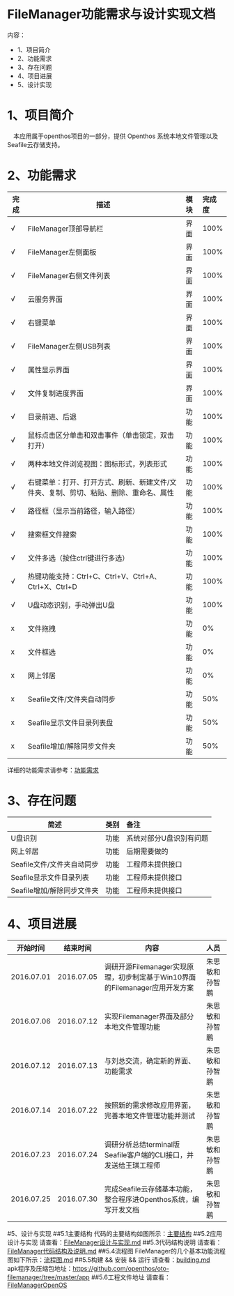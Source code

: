 # FileManager功能需求与设计实现文档

内容：

* 1、项目简介
* 2、功能需求
* 3、存在问题
* 4、项目进展
* 5、设计实现


# 1、项目简介
　本应用属于openthos项目的一部分，提供 Openthos 系统本地文件管理以及Seafile云存储支持。

# 2、功能需求
| 完成     | 描述     | 模块     | 完成度 |
| ---- |-------    |:---------|:---------| 
| √     | FileManager顶部导航栏    | 界面     | 100% |
| √     | FileManager左侧面板      | 界面     | 100% |
| √     | FileManager右侧文件列表  | 界面     | 100% |
| √     | 云服务界面               | 界面     | 100% |
| √     | 右键菜单                 | 界面     | 100% |
| √     | FileManager左侧USB列表   | 界面     | 100% |
| √     | 属性显示界面             | 界面     | 100% |
| √     | 文件复制进度界面         | 界面     | 100% |
| √     | 目录前进、后退           | 功能     | 100% |
| √     | 鼠标点击区分单击和双击事件（单击锁定，双击打开）                                      | 功能     | 100% |
| √     | 两种本地文件浏览视图：图标形式，列表形式                                              | 功能     | 100% |
| √     | 右键菜单：打开、打开方式、刷新、新建文件/文件夹、复制、剪切、粘贴、删除、重命名、属性 | 功能     | 100% |
| √     | 路径框（显示当前路径，输入路径）                                                      | 功能     | 100% |
| √     | 搜索框文件搜索                                                                        | 功能     | 100% |
| √     | 文件多选（按住ctrl键进行多选）                                                        | 功能     | 100% |
| √     | 热键功能支持：Ctrl+C、Ctrl+V、Ctrl+A、Ctrl+X、Ctrl+D                                  | 功能     | 100% |
| √     | U盘动态识别，手动弹出U盘                                                              | 功能     | 100% |
| x     | 文件拖拽                                                                              | 功能     |   0% |
| x     | 文件框选                                                                              | 功能     |   0% |
| x     | 网上邻居                                                                              | 功能     |   0% |
| x     | Seafile文件/文件夹自动同步                                                            | 功能     |  50% |
| x     | Seafile显示文件目录列表盘                                                             | 功能     |  50% |
| x     | Seafile增加/解除同步文件夹                                                            | 功能     |  50% |
详细的功能需求请参考：[功能需求](https://github.com/openthos/oto-filemanager/tree/master/requirement)
# 3、存在问题
| 简述  | 类别  | 备注 |
| ---- |------- |:---------|
| U盘识别                        | 功能 |系统对部分U盘识别有问题 |
| 网上邻居                       | 功能 |后期需要做的            |
| Seafile文件/文件夹自动同步     | 功能 |工程师未提供接口        |  
| Seafile显示文件目录列表        | 功能 |工程师未提供接口        | 
| Seafile增加/解除同步文件夹     | 功能 |工程师未提供接口        |
 
# 4、项目进展

| 开始时间  | 结束时间  | 内容 | 人员|
| ---- |------- |-------|:---------|
|2016.07.01| 2016.07.05| 调研开源Filemanager实现原理，初步制定基于Win10界面的Filemanager应用开发方案| 朱思敏和孙智鹏|
|2016.07.06|	2016.07.12|	实现Filemanager界面及部分本地文件管理功能|朱思敏和孙智鹏|
|2016.07.12|	2016.07.13|	与刘总交流，确定新的界面、功能需求|朱思敏和孙智鹏|
|2016.07.14|	2016.07.22|	按照新的需求修改应用界面，完善本地文件管理功能并测试|朱思敏和孙智鹏|
|2016.07.23|	2016.07.24|	调研分析总结terminal版Seafile客户端的CLI接口，并发送给王琪工程师|朱思敏和孙智鹏|
|2016.07.25|	2016.07.30|	完成Seafile云存储基本功能，整合程序进Openthos系统，编写开发文档|朱思敏和孙智鹏|

#5、设计与实现
##5.1主要结构
代码的主要结构如图所示：[主要结构](https://github.com/openthos/oto-filemanager/blob/master/doc/summary/%E7%B3%BB%E7%BB%9F%E7%BB%93%E6%9E%84.md)
##5.2应用设计与实现
请查看：[FileManager设计与实现.md](https://github.com/openthos/oto-filemanager/blob/master/doc/summary/FileManager%E8%AE%BE%E8%AE%A1%E4%B8%8E%E5%AE%9E%E7%8E%B0.md)
##5.3代码结构说明
请查看：[FileManager代码结构及说明.md](https://github.com/openthos/oto-filemanager/blob/master/doc/summary/FileManager%E4%BB%A3%E7%A0%81%E7%BB%93%E6%9E%84%E5%8F%8A%E8%AF%B4%E6%98%8E.md)
##5.4流程图
FileManager的几个基本功能流程图如下所示：[流程图.md](https://github.com/openthos/oto-filemanager/blob/master/doc/summary/%E6%B5%81%E7%A8%8B%E5%9B%BE.md)
##5.5构建 && 安装 && 运行
请查看：[building.md](https://github.com/openthos/oto-filemanager/blob/master/doc/summary/building.md)<br>
apk程序及压缩包地址：https://github.com/openthos/oto-filemanager/tree/master/app
##5.6工程文件地址
请查看：[FileManagerOpenOS](https://github.com/openthos/oto-filemanager/tree/master/FileManagerOpenOS)
